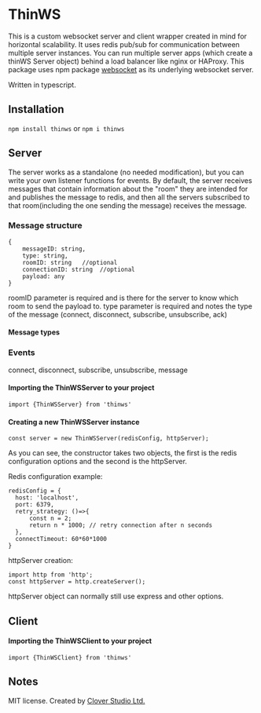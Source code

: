 # ThinWS

This is a custom websocket server and client wrapper created in mind for horizontal scalability. It uses redis pub/sub for communication between multiple server instances. You can run multiple server apps (which create a thinWS Server object) behind a load balancer like nginx or HAProxy. This package uses npm package [websocket](https://www.npmjs.com/package/websocket) as its underlying websocket server. 

Written in typescript.


## Installation
`npm install thinws`  or   `npm i thinws`

## Server

The server works as a standalone (no needed modification), but you can write your own listener functions for events. By default, the server receives messages that contain information about the "room" they are intended for and publishes the message to redis, and then all the servers subscribed to that room(including the one sending the message) receives the message. 

### Message structure

    {
        messageID: string,
        type: string,
        roomID: string   //optional
        connectionID: string  //optional
        payload: any
    }

roomID parameter is required and is there for the server to know which room to send the payload to.
type parameter is required and notes the type of the message (connect, disconnect, subscribe, unsubscribe, ack)

#### Message types


### Events
connect,
disconnect,
subscribe,
unsubscribe,
message

#### Importing the ThinWSServer to your project
`import {ThinWSServer} from 'thinws'`

#### Creating a new ThinWSServer instance
    
    const server = new ThinWSServer(redisConfig, httpServer);

As you can see, the constructor takes two objects, the first is the redis configuration options and the second is the httpServer.

Redis configuration example:

    redisConfig = {
      host: 'localhost',
      port: 6379,
      retry_strategy: ()=>{
          const n = 2;
          return n * 1000; // retry connection after n seconds
      },
      connectTimeout: 60*60*1000
    }

httpServer creation: 
    
    import http from 'http';
    const httpServer = http.createServer();
    
httpServer object can normally still use express and other options.
    
## Client

#### Importing the ThinWSClient to your project
`import {ThinWSClient} from 'thinws'`


## Notes
MIT license. Created by [Clover Studio Ltd.](https://clover.studio/)
